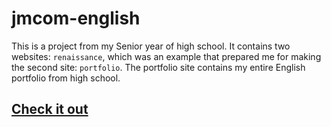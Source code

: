 # jmcom-english

This is a project from my Senior year of high school. It contains two websites: `renaissance`, which was an example that prepared me for making the second site: `portfolio`. The portfolio site contains my entire English portfolio from high school.

## [Check it out](http://english.jmariner.com)

